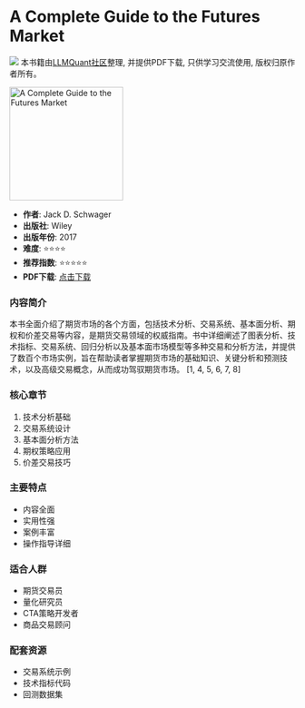 # A Complete Guide to the Futures Market

![](https://fastly.jsdelivr.net/gh/bucketio/img3@main/2024/09/04/1725464231869-e0b2f727-2a0f-4270-bf6c-31ddc350426a.gif)
本书籍由[LLMQuant社区](https://llmquant.com/)整理, 并提供PDF下载, 只供学习交流使用, 版权归原作者所有。

<img src="cover.jpg" alt="A Complete Guide to the Futures Market" width="200"/>

- **作者**: Jack D. Schwager
- **出版社**: Wiley
- **出版年份**: 2017
- **难度**: ⭐⭐⭐⭐
- **推荐指数**: ⭐⭐⭐⭐⭐
- **PDF下载**: [点击下载](https://asset.quant-wiki.com/pdf/A%20complete%20guide%20to%20the%20futures%20market_%20technical%20analysis%20and%20trading%20systems%2C%20fundamental%20analysis%2C%20options%2C%20spreads%2C%20and%20trading%20principles-J.pdf)

### 内容简介

本书全面介绍了期货市场的各个方面，包括技术分析、交易系统、基本面分析、期权和价差交易等内容，是期货交易领域的权威指南。书中详细阐述了图表分析、技术指标、交易系统、回归分析以及基本面市场模型等多种交易和分析方法，并提供了数百个市场实例，旨在帮助读者掌握期货市场的基础知识、关键分析和预测技术，以及高级交易概念，从而成功驾驭期货市场。 [1, 4, 5, 6, 7, 8]

### 核心章节

1. 技术分析基础
2. 交易系统设计
3. 基本面分析方法
4. 期权策略应用
5. 价差交易技巧

### 主要特点

- 内容全面
- 实用性强
- 案例丰富
- 操作指导详细

### 适合人群

- 期货交易员
- 量化研究员
- CTA策略开发者
- 商品交易顾问

### 配套资源

- 交易系统示例
- 技术指标代码
- 回测数据集
